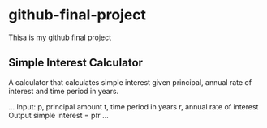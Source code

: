 # github-final-project
Thisa is my github final project

## Simple Interest Calculator

A calculator that calculates simple interest given principal, annual rate of interest and time period in years.

...
Input:
   p, principal amount
   t, time period in years
   r, annual rate of interest
Output
   simple interest = p*t*r
...
